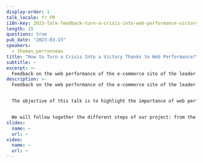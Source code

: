 ```yaml
---
display-order: 1
talk_locale: fr_FR
i18n-key: 2023-talk-feedback-turn-a-crisis-into-web-performance-victory
length: 25
questions: true
pub_date: "2023-03-15"
speakers:
  - thomas_perronneau
title: "How to Turn a Crisis Into a Victory Thanks to Web Performance?"
subtitle: ~
excerpt: >-
  Feedback on the web performance of the e-commerce site of the leader of the French distribution in the Hospitality industry.
description: >-
  Feedback on the web performance of the e-commerce site of the leader of the French distribution in the Hospitality industry.


  The objective of this talk is to highlight the importance of web performance on a large e-commerce platform. How can we go from a major crisis to a real commercial lever through web performance?


  We will follow together the different steps of our project: from the beginnings of a crisis to an essential asset for our customers!
slides:
  name: ~
  url: ~
video:
  name: ~
  url: ~
---
```

